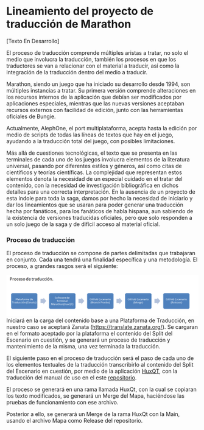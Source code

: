 # Lineamiento del proyecto de traducción de Marathon

[Texto En Desarrollo]


El proceso de traducción comprende múltiples aristas a tratar, no solo el medio que involucra la traducción, también los procesos en que los traductores se van a relacionar con el material a traducir, así como la integración de la traducción dentro del medio a traducir.

Marathon, siendo un juego que ha iniciado su desarrollo desde 1994, son múltiples instancias a tratar. Su primera versión comprende alteraciones en los recursos internos de la aplicación que debían ser modificados por aplicaciones especiales, mientras que las nuevas versiones aceptaban recursos externos con facilidad de edición, junto con las herramientas oficiales de Bungie.

Actualmente, AlephOne, el port multiplataforma, acepta hasta la edición por medio de scripts de todas las líneas de textos que hay en el juego, ayudando a la traducción total del juego, con posibles limitaciones.

Más allá de cuestiones tecnológicas, el texto que se presenta en las terminales de cada uno de los juegos involucra elementos de la literatura universal, pasando por diferentes estilos y géneros, así como citas de científicos y teorías científicas. La complejidad que representan estos elementos denota la necesidad de un especial cuidado en el tratar del contenido, con la necesidad de investigación bibliográfica en dichos detalles para una correcta interpretación.
En la ausencia de un proyecto de esta índole para toda la saga, damos por hecho la necesidad de iniciarlo y dar los lineamientos que se usaran para poder generar una traducción hecha por fanáticos, para los fanáticos de habla hispana, aun sabiendo de la existencia de versiones traducidas oficiales, pero que solo responden a un solo juego de la saga y de difícil acceso al material oficial.

### Proceso de traducción

El proceso de traducción se compone de partes delimitadas que trabajaran en conjunto. Cada una tendrá una finalidad específica y una metodología. El proceso, a grandes rasgos será el siguiente:
 
![This is an image](https://raw.githubusercontent.com/exequielpagliari/MarathonTraduccion/main/procesoTraduccion.png)
Iniciará en la carga del contenido base a una Plataforma de Traducción, en nuestro caso se aceptará Zanata (https://translate.zanata.org/). Se cargaran en el formato aceptado por la plataforma el contenido del Split del Escenario en cuestión, y se generará un proceso de traducción y mantenimiento de la misma, una vez terminada la traducción.

El siguiente paso en el proceso de traducción será el paso de cada uno de los elementos textuales de la traducción transcribirlo al contenido del Split del Escenario en cuestión, por medio de la aplicación [HuxQT](https://github.com/janos-ijgyarto/HuxQt), con la traducción del manual de uso en el este [repositorio](https://github.com/exequielpagliari/HuxQt/tree/espanol).

El proceso se generará en una rama llamada HuxQt, con la cual se copiaran los texto modificados, se generará un Merge del Mapa, haciéndose las pruebas de funcionamiento con ese archivo.

Posterior a ello, se generará un Merge de la rama HuxQt con la Main, usando el archivo Mapa como Release del repositorio.

